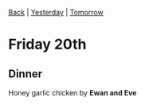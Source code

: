 [Back](README.md) |
[Yesterday](Thursday19th.md) |
[Tomorrow](Saturday21st.md)
# Friday 20th


## Dinner
Honey garlic chicken by **Ewan and Eve**
